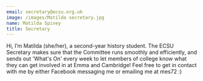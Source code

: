 ```yaml
---
email: secretary@ecsu.org.uk
image: /images/Matilda secretary.jpg
name: Matilda Spivey
title: Secretary
---
```


Hi, I’m Matilda (she/her), a second-year history student. The ECSU Secretary makes sure that the Committee runs smoothly and efficiently,
										and sends out 'What's On' every week to let members of college know what they can get involved in at Emma and Cambridge!
										Feel free to get in contact with me by either Facebook messaging me or emailing me at mes72 :)